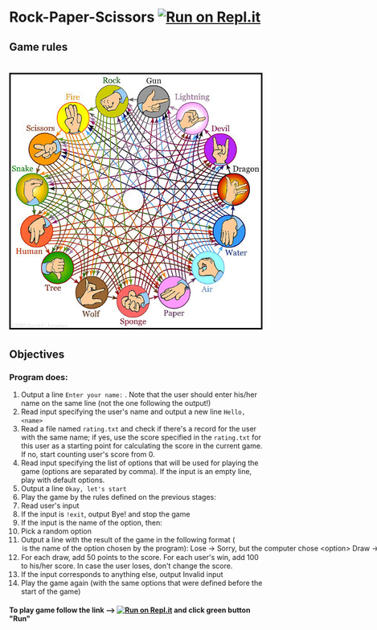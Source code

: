 # Rock-Paper-Scissors  [![Run on Repl.it](https://repl.it/badge/github/ofisser86/jb-rock-paper-scissors)](https://repl.it/github/ofisser86/jb-rock-paper-scissors)
   ## Game rules 
# ![Game rules - Rock-Paper-Scissors](game-rules.jpg)

## Objectives

### Program does:

1. Output a line `Enter your name:` . Note that the user should enter his/her name on the same line (not the one following the output!)
2. Read input specifying the user's name and output a new line `Hello, <name>`
3. Read a file named `rating.txt` and check if there's a record for the user with the same name; if yes, use the score specified in the `rating.txt` for this user as a starting point for calculating the score in the current game. If no, start counting user's score from 0.
4. Read input specifying the list of options that will be used for playing the game (options are separated by comma). If the input is an empty line, play with default options.
5. Output a line `Okay, let's start`
6. Play the game by the rules defined on the previous stages:
7. Read user's input
8. If the input is `!exit`, output Bye! and stop the game
9. If the input is the name of the option, then:
10. Pick a random option
11. Output a line with the result of the game in the following format (<option> is the name of the option chosen by the program):
       - `Lose -> Sorry, but the computer chose <option>`
       -  `Draw -> There is a draw (<option>)`
       - `Win -> Well done. The computer chose <option> and failed`
12. For each draw, add 50 points to the score. For each user's win, add 100 to his/her score. In case the user loses, don't change the score.
13. If the input corresponds to anything else, output Invalid input
14. Play the game again (with the same options that were defined before the start of the game)


#### To play game follow the link  --> [![Run on Repl.it](https://repl.it/badge/github/ofisser86/jb-rock-paper-scissors)](https://repl.it/github/ofisser86/jb-rock-paper-scissors) and click green button "Run" 
